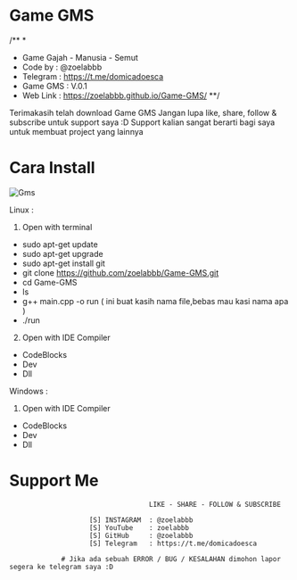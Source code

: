 # Game GMS
/**
 *
 * Game Gajah - Manusia - Semut
 * Code by      : @zoelabbb
 * Telegram     : https://t.me/domicadoesca
 * Game GMS     : V.0.1
 * Web Link     : https://zoelabbb.github.io/Game-GMS/
 **/

Terimakasih telah download Game GMS
Jangan lupa like, share, follow & subscribe untuk support saya :D
Support kalian sangat berarti bagi saya untuk membuat project yang lainnya



# Cara Install

![Gms](https://user-images.githubusercontent.com/49254668/55944701-5e9f3f80-5c73-11e9-89bc-1a66115ec0f1.png)

Linux :

1. Open with terminal
* sudo apt-get update
* sudo apt-get upgrade
* sudo apt-get install git
* git clone https://github.com/zoelabbb/Game-GMS.git
* cd Game-GMS
* ls
* g++ main.cpp -o run ( ini buat kasih nama file,bebas mau kasi nama apa )
* ./run

2. Open with IDE Compiler
- CodeBlocks
- Dev
- Dll

Windows :

1. Open with IDE Compiler
- CodeBlocks
- Dev
- Dll

# Support Me
                                       LIKE - SHARE - FOLLOW & SUBSCRIBE

                        [S] INSTAGRAM  : @zoelabbb
                        [S] YouTube    : zoelabbb
                        [S] GitHub     : @zoelabbb
                        [S] Telegram   : https://t.me/domicadoesca
                        
                 # Jika ada sebuah ERROR / BUG / KESALAHAN dimohon lapor segera ke telegram saya :D

